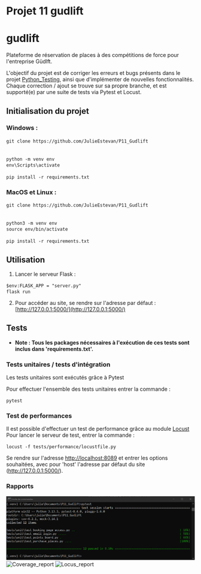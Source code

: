 # Projet 11 gudlift


# gudlift


Plateforme de réservation de places à des compétitions de force pour l'entreprise Güdlft.

L'objectif du projet est de corriger les erreurs et bugs présents dans le projet 
[Python_Testing](https://github.com/OpenClassrooms-Student-Center/Python_Testing), 
ainsi que d'implémenter de nouvelles fonctionnalités. Chaque correction / ajout se trouve sur sa propre branche, 
et est supporté(e) par une suite de tests via Pytest et Locust.

## Initialisation du projet

### Windows :
```
git clone https://github.com/JulieEstevan/P11_Gudlift


python -m venv env 
env\Scripts\activate

pip install -r requirements.txt
```

### MacOS et Linux :
```
git clone https://github.com/JulieEstevan/P11_Gudlift


python3 -m venv env 
source env/bin/activate

pip install -r requirements.txt
```


## Utilisation

1. Lancer le serveur Flask :

```
$env:FLASK_APP = "server.py"
flask run
```

2. Pour accéder au site, se rendre sur l'adresse par défaut : [http://127.0.0.1:5000/](http://127.0.0.1:5000/)



## Tests

- **Note : Tous les packages nécessaires à l'exécution de ces tests sont inclus dans 'requirements.txt'.**

### Tests unitaires / tests d'intégration

Les tests unitaires sont exécutés grâce à Pytest

Pour effectuer l'ensemble des tests unitaires entrer la commande :
```
pytest
```


### Test de performances

Il est possible d'effectuer un test de performance grâce au module [Locust](https://locust.io) 
Pour lancer le serveur de test, entrer la commande :

```
locust -f tests/performance/locustfile.py   
```

Se rendre sur l'adresse [http://localhost:8089](http://localhost:8089) et entrer les options souhaitées, avec pour 'host' l'adresse par défaut du site (http://127.0.0.1:5000/).


### Rapports

![Pytest_report](screenshot/pytest.png)
![Coverage_report](screenshot/coverage.png.png)
![Locus_report](screenshot/locust.png.png)